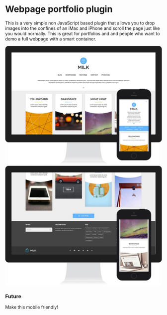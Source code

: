 Webpage portfolio plugin
=====================



This is a very simple non JavaScript based plugin that allows you to drop images into the confines of an iMac and iPhone and scroll the page just like you would normally. This is great for portfolios and and people who want to demo a full webpage with a smart container.

![alt tag](src/images/snap-1.jpg)
![alt tag](src/images/snap-2.jpg)

### Future

Make this mobile friendly!
